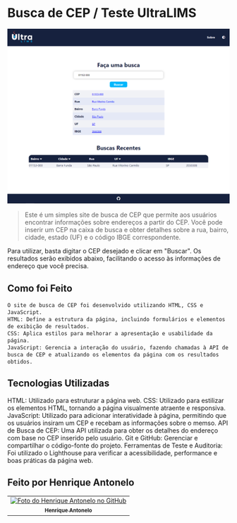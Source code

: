 # Busca de CEP / Teste UltraLIMS

<img src="/buscador de cep.png" alt="Exemplo imagem">

> Este é um simples site de busca de CEP que permite aos usuários encontrar informações sobre endereços a partir do CEP. Você pode inserir um CEP na caixa de busca e obter detalhes sobre a rua, bairro, cidade, estado (UF) e o código IBGE correspondente.

Para utilizar, basta digitar o CEP desejado e clicar em "Buscar". Os resultados serão exibidos abaixo, facilitando o acesso às informações de endereço que você precisa.

## Como foi Feito

```
O site de busca de CEP foi desenvolvido utilizando HTML, CSS e JavaScript.
HTML: Define a estrutura da página, incluindo formulários e elementos de exibição de resultados.
CSS: Aplica estilos para melhorar a apresentação e usabilidade da página.
JavaScript: Gerencia a interação do usuário, fazendo chamadas à API de busca de CEP e atualizando os elementos da página com os resultados obtidos.
```

## Tecnologias Utilizadas

HTML: Utilizado para estruturar a página web.
CSS: Utilizado para estilizar os elementos HTML, tornando a página visualmente atraente e responsiva.
JavaScript: Utilizado para adicionar interatividade à página, permitindo que os usuários insiram um CEP e recebam as informações sobre o memso.
API de Busca de CEP: Uma API utilizada para obter os detalhes do endereço com base no CEP inserido pelo usuário.
Git e GitHub: Gerenciar e compartilhar o código-fonte do projeto.
Ferramentas de Teste e Auditoria: Foi utilizado o Lighthouse para verificar a acessibilidade, performance e boas práticas da página web.

## Feito por Henrique Antonelo

<table>
  <tr>
    <td align="center">
      <a href="https://github.com/henriqueantonelo" title="Perfil do Henrique Antonelo no GitHub">
        <img src="https://avatars.githubusercontent.com/u/141786792?s=400&u=95a37f239942cced98c6e0b1617c8b38e9d83b03&v=4" width="100px;" alt="Foto do Henrique Antonelo no GitHub"/><br>
        <sub>
          <b>Henrique Antonelo</b>
        </sub>
      </a>
    </td>
  </tr>
</table>

